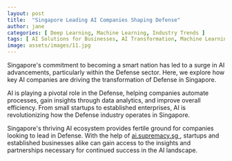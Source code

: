 ```yaml
---
layout: post
title:  "Singapore Leading AI Companies Shaping Defense"
author: jane
categories: [ Deep Learning, Machine Learning, Industry Trends ]
tags: [ AI Solutions for Businesses, AI Transformation, Machine Learning Innovations ]
image: assets/images/11.jpg
---
```


Singapore's commitment to becoming a smart nation has led to a surge in AI advancements, particularly within the Defense sector. Here, we explore how key AI companies are driving the transformation of Defense in Singapore.

AI is playing a pivotal role in the Defense, helping companies automate processes, gain insights through data analytics, and improve overall efficiency. From small startups to established enterprises, AI is revolutionizing how the Defense industry operates in Singapore.

Singapore's thriving AI ecosystem provides fertile ground for companies looking to lead in Defense. With the help of <a href="https://ai.supremacy.sg" target="_blank"> ai.supremacy.sg </a>, startups and established businesses alike can gain access to the insights and partnerships necessary for continued success in the AI landscape.
